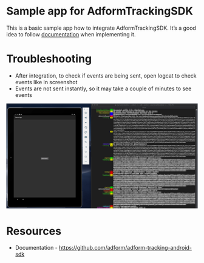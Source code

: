 # Sample app for AdformTrackingSDK

This is a basic sample app how to integrate AdformTrackingSDK. It&rsquo;s a good idea
to follow [documentation](https://github.com/adform/adform-tracking-android-sdk) when implementing it.


# Troubleshooting

-   After integration, to check if events are being sent, open logcat to check events like in screenshot
-   Events are not sent instantly, so it may take a couple of minutes to see events

![logs1](docs_imgs/screen1.png) 

# Resources

-   Documentation - <https://github.com/adform/adform-tracking-android-sdk>
